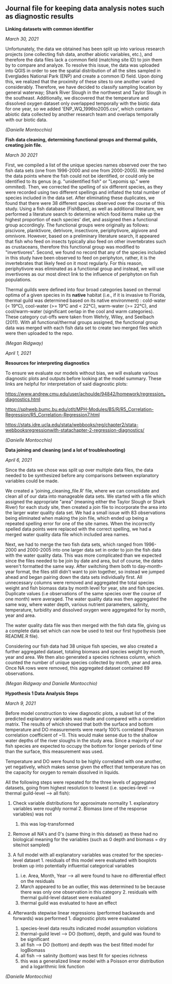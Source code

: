 ## Journal file for keeping data analysis notes such as diagnostic results

__Linking datasets with common identifier__

_March 30, 2021_

Unfortunately, the data we obtained has been split up into various research projects (one collecting fish data, another abiotic variables, etc.), and therefore the data files lack a common field (matching site ID) to join them by to compare and analyze. To resolve this issue, the data was uploaded into QGIS in order to see the spatial distribution of all the sites sampled in Everglades National Park (ENP) and create a common ID field. Upon doing this, we realized that the proximity of these sites to one another varied considerably. Therefore, we have decided to classify sampling location by general waterway; Shark River Slough in the northwest and Taylor Slough in the southeast. Additionally, we discovered that the temperature and dissolved oxygen dataset only overlapped temporally with the biotic data for one year, so we added 'ENP_WQ_1996to2005.csv', which contains abiotic data collected by another research team and overlaps temporally with our biotic data. 

_(Danielle Montocchio)_

__Fish data cleaning, determining functional groups and thermal guilds, creating join file.__

_March 30 2021_

First, we compiled a list of the unique species names observed over the two fish data sets (one from 1996-2000 and one from 2000-2005). We omitted the data points where the fish could not be identified, or could only be identified to its genus (e.g. "unidentified fish" or "Lepomis sp." were ommited). Then, we corrected the spelling of six different species, as they were recorded using two different spellings and inflated the total number of species included in the data set. After eliminating these duplicates, we found that there were 38 different species observed over the course of this study. Using a fish database (FishBase), as well as additional literature, we performed a literature search to determine which food items make up the highest proportion of each species' diet, and assigned then a functional group accordingly. The functional groups were originally as follows: piscivore, planktivore, detrivore, insectivore, periphytivore, algivore and omnivore. However, based on a preliminary literature search, it appeared that fish who feed on insects typically also feed on other invertebrates such as crustaceans, therefore this functional group was modified to "invertivores". Second, we found no record that any of the species included in this study have been observed to feed on periphyton, rather, it is the invertebrates that likely feed on it most regularly. For this reason, periphytivore was eliminated as a functional group and instead, we will use invertivores as our most direct link to the influence of periphyton on fish populations. 

Thermal guilds were defined into four broad categories based on thermal optima of a given species in its __native__ habitat (i.e., if it is invasive to Florida, thermal guild was determined based on its native environment) : cold-water (< 19&deg;C), cool-water (>= 19&deg;C and < 22&deg;C), warm-water (>= 22&deg;C), and cool/warm-water (significant oerlap in the cool and warm categories). These category cut-offs were taken from Wehrly, Wiley, and Seelbach (2011). With all functional/thermal groups assigned, the functional group data was merged with each fish data set to create two merged files which were then uploaded to the repo.

_(Megan Ridgway)_

_April 1, 2021_

__Resources for interpreting diagnostics__

To ensure we evaluate our models without bias, we will evaluate various diagnostic plots and outputs before looking at the model summary. These links are helpful for interpretation of said diagnostic plots:

https://www.andrew.cmu.edu/user/achoulde/94842/homework/regression_diagnostics.html 

https://sphweb.bumc.bu.edu/otlt/MPH-Modules/BS/R/R5_Correlation-Regression/R5_Correlation-Regression7.html

https://stats.idre.ucla.edu/stata/webbooks/reg/chapter2/stata-webbooksregressionwith-statachapter-2-regression-diagnostics/

_(Danielle Montocchio)_

__Data joining and cleaning (and a lot of troubleshooting)__

_April 6, 2021_

Since the data we chose was split up over multiple data files, the data needed to be synthesized before any comparisons between explanatory variables could be made. 

We created a 'joining_cleaning_file.R' file, where we can consolidate and clean all of our data into manageable data sets. We started with a file which assigned the appropriate "area" (meaning either the Taylor Slough or Shark River) for each study site, then created a join file to incorporate the area into the larger water quality data set. We had a small issue with 83 observations being eliminated when making the join file, which ended up being a repeated spelling error for one of the site names. When the incorrectly spelled data points were replaced with the correct spelling, we had a merged water quality data file which included area names. 

Next, we had to merge the two fish data sets, which ranged from 1996-2000 and 2000-2005 into one larger data set in order to join the fish data with the water quality data. This was more complicated than we expected since the files needed to be join by date and area, but of course, the dates weren't formatted the same way. After switching them both to day-month-year format, the files still didn't want to join together, so instead we jumped ahead and began pairing down the data sets individually first. All unnecessary columns were removed and aggregated the total species weight and fish biomass data by month level for year, site and fish species. Duplicate values (i.e observations of the same species over the course of one month) were averaged. The water quality data was then aggregated the same way, where water depth, various nutrient parameters, salinity, temperature, turbidity and dissolved oxygen were aggregated for by month, year and area. 

The water quality data file was then merged with the fish data file, giving us a complete data set which can now be used to test our first hypothesis (see README.R file). 

Considering our fish data had 38 unique fish species, we also created a further aggregated dataset, totaling biomass and species weight by month, year and area. We then also generated a species richness column, which counted the number of unique species collected by month, year and area. Once NA rows were removed, this aggregated dataset contained 89 observations.

_(Megan Ridgway and Danielle Montocchio)_

__Hypothesis 1 Data Analysis Steps__

_March 9, 2021_

Before model construction to view diagnostic plots, a subset list of the predicted explanatory variables was made and compared with a correlation matrix. The results of which showed that both the surface and bottom temperature and DO measurements were nearly 100% correlated (Pearson correlation coefficient of ~1). This would make sense due to the shallow water depths of the river sloughs in the study area. Since a majority of our fish species are expected to occupy the bottom for longer periods of time than the surface, this measurement was used.

Temperature and DO were found to be highly correlated with one another, yet negatively, which makes sense given the effect that temperature has on the capacity for oxygen to remain dissolved in liquids.

All the following steps were repeated for the three levels of aggregated datasets, going from highest resolution to lowest (i.e. species-level --> thermal guild-level --> all fish):

  1. Check variable distributions for approximate normality
    1. explanatory variables were roughly normal
    2. Biomass (one of the response variables) was not
      1. this was log-transformed
    
  2. Remove all NA's and 0's (same thing in this dataset) as these had no biological meaning for the variables (such as 0 depth and biomass = dry site/not sampled)
 
  3. A full model with all explanatory variables was created for the species-level dataset
    1. residuals of this model were evaluated with boxplots broken up into potentially influential categorical variables
      1. i.e. Area, Month, Year --> all were found to have no differential effect on the residuals
        1. March appeared to be an outlier, this was determined to be because there was only one observation in this category
    2. residuals with thermal guild-level dataset were evaluated
      1. thermal guild was evaluated to have an effect

  4. Afterwards stepwise linear regressions (performed backwards and forwards) was performed
    1. diagnostic plots were evaluated
      1. species-level data results indicated model assumption violations
      2. thermal-guild level --> DO (bottom), depth, and guild was found to be significant
      3. all fish --> DO (bottom) and depth was the best fitted model for logBiomass
      4. all fish --> salinity (bottom) was best fit for species richness
        1. this was a generalized linear model with a Poisson error distribution and a logarithmic link function

_(Danielle Montocchio)_
